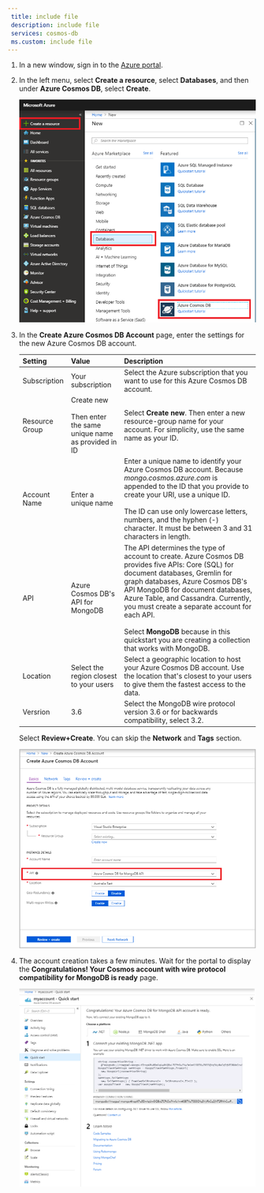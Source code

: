 ```yaml
---
 title: include file
 description: include file
 services: cosmos-db
 ms.custom: include file
---
```


1. In a new window, sign in to the [Azure portal](https://portal.azure.com/).
2. In the left menu, select **Create a resource**, select **Databases**, and then under **Azure Cosmos DB**, select **Create**.
   
   ![Screenshot of the Azure portal, highlighting More Services, and Azure Cosmos DB](./media/cosmos-db-create-dbaccount-mongodb/create-nosql-db-databases-json-tutorial-1.png)

3. In the **Create Azure Cosmos DB Account** page, enter the settings for the new Azure Cosmos DB account. 
 
    Setting|Value|Description
    ---|---|---
    Subscription|Your subscription|Select the Azure subscription that you want to use for this Azure Cosmos DB account. 
    Resource Group|Create new<br><br>Then enter the same unique name as provided in ID|Select **Create new**. Then enter a new resource-group name for your account. For simplicity, use the same name as your ID. 
    Account Name|Enter a unique name|Enter a unique name to identify your Azure Cosmos DB account. Because *mongo.cosmos.azure.com* is appended to the ID that you provide to create your URI, use a unique ID.<br><br>The ID can use only lowercase letters, numbers, and the hyphen (-) character. It must be between 3 and 31 characters in length.
    API|Azure Cosmos DB's API for MongoDB|The API determines the type of account to create. Azure Cosmos DB provides five APIs: Core (SQL) for document databases, Gremlin for graph databases, Azure Cosmos DB's API MongoDB for document databases, Azure Table, and Cassandra. Currently, you must create a separate account for each API. <br><br>Select **MongoDB**  because in this quickstart you are creating a collection that works with MongoDB.|
    Location|Select the region closest to your users|Select a geographic location to host your Azure Cosmos DB account. Use the location that's closest to your users to give them the fastest access to the data.
    Versrion|3.6|Select the MongoDB wire protocol version 3.6 or for backwards compatibility, select 3.2.

    Select **Review+Create**. You can skip the **Network** and **Tags** section. 

    ![The new account page for Azure Cosmos DB](./media/cosmos-db-create-dbaccount-mongodb/azure-cosmos-db-create-new-account.png)

4. The account creation takes a few minutes. Wait for the portal to display the **Congratulations! Your Cosmos account with wire protocol compatibility for MongoDB is ready** page.

    ![The Azure portal Notifications pane](./media/cosmos-db-create-dbaccount-mongodb/azure-cosmos-db-account-created.png)
